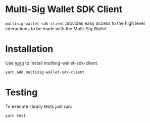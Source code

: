 # Multi-Sig Wallet SDK Client

`multisig-wallet-sdk-client` provides easy access to the high level interactions to be
made with the Multi-Sig Wallet.

# Installation

Use [yarn](https://yarnpkg.com/) to install
multisig-wallet-sdk-client.

```bash
yarn add multisig-wallet-sdk-client
```

# Testing

To execute library tests just run:

```bash
yarn test
```
